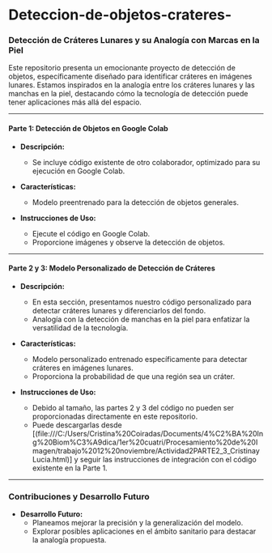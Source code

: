 # Deteccion-de-objetos-crateres-
### Detección de Cráteres Lunares y su Analogía con Marcas en la Piel

Este repositorio presenta un emocionante proyecto de detección de objetos, específicamente diseñado para identificar cráteres en imágenes lunares. Estamos inspirados en la analogía entre los cráteres lunares y las manchas en la piel, destacando cómo la tecnología de detección puede tener aplicaciones más allá del espacio.

---

#### Parte 1: Detección de Objetos en Google Colab

- **Descripción:**
  - Se incluye código existente de otro colaborador, optimizado para su ejecución en Google Colab.

- **Características:**
  - Modelo preentrenado para la detección de objetos generales.

- **Instrucciones de Uso:**
  - Ejecute el código en Google Colab.
  - Proporcione imágenes y observe la detección de objetos.

---

#### Parte 2 y 3: Modelo Personalizado de Detección de Cráteres

- **Descripción:**
  - En esta sección, presentamos nuestro código personalizado para detectar cráteres lunares y diferenciarlos del fondo.
  - Analogía con la detección de manchas en la piel para enfatizar la versatilidad de la tecnología.

- **Características:**
  - Modelo personalizado entrenado específicamente para detectar cráteres en imágenes lunares.
  - Proporciona la probabilidad de que una región sea un cráter.

- **Instrucciones de Uso:**
  - Debido al tamaño, las partes 2 y 3 del código no pueden ser proporcionadas directamente en este repositorio.
  - Puede descargarlas desde [(file:///C:/Users/Cristina%20Coiradas/Documents/4%C2%BA%20Ing%20Biom%C3%A9dica/1er%20cuatri/Procesamiento%20de%20Imagen/trabajo%2012%20noviembre/Actividad2PARTE2_3_CristinayLucia.html)] y seguir las instrucciones de integración con el código existente en la Parte 1.

---

### Contribuciones y Desarrollo Futuro

- **Desarrollo Futuro:**
  - Planeamos mejorar la precisión y la generalización del modelo.
  - Explorar posibles aplicaciones en el ámbito sanitario para destacar la analogía propuesta.
